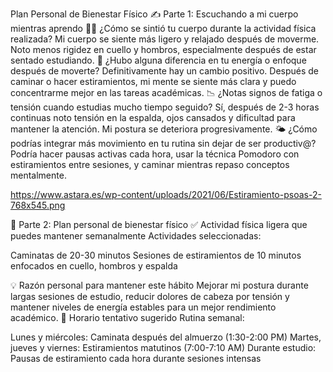 Plan Personal de Bienestar Físico
✍️ Parte 1: Escuchando a mi cuerpo mientras aprendo
🧘‍♀️ ¿Cómo se sintió tu cuerpo durante la actividad física realizada?
Mi cuerpo se siente más ligero y relajado después de moverme. Noto menos rigidez en cuello y hombros, especialmente después de estar sentado estudiando.
🧠 ¿Hubo alguna diferencia en tu energía o enfoque después de moverte?
Definitivamente hay un cambio positivo. Después de caminar o hacer estiramientos, mi mente se siente más clara y puedo concentrarme mejor en las tareas académicas.
📉 ¿Notas signos de fatiga o tensión cuando estudias mucho tiempo seguido?
Sí, después de 2-3 horas continuas noto tensión en la espalda, ojos cansados y dificultad para mantener la atención. Mi postura se deteriora progresivamente.
🌤️ ¿Cómo podrías integrar más movimiento en tu rutina sin dejar de ser productiv@?
Podría hacer pausas activas cada hora, usar la técnica Pomodoro con estiramientos entre sesiones, y caminar mientras repaso conceptos mentalmente.

https://www.astara.es/wp-content/uploads/2021/06/Estiramiento-psoas-2-768x545.png

🚀 Parte 2: Plan personal de bienestar físico
✅ Actividad física ligera que puedes mantener semanalmente
Actividades seleccionadas:

Caminatas de 20-30 minutos
Sesiones de estiramientos de 10 minutos enfocados en cuello, hombros y espalda

💡 Razón personal para mantener este hábito
Mejorar mi postura durante largas sesiones de estudio, reducir dolores de cabeza por tensión y mantener niveles de energía estables para un mejor rendimiento académico.
📅 Horario tentativo sugerido
Rutina semanal:

Lunes y miércoles: Caminata después del almuerzo (1:30-2:00 PM)
Martes, jueves y viernes: Estiramientos matutinos (7:00-7:10 AM)
Durante estudio: Pausas de estiramiento cada hora durante sesiones intensas
